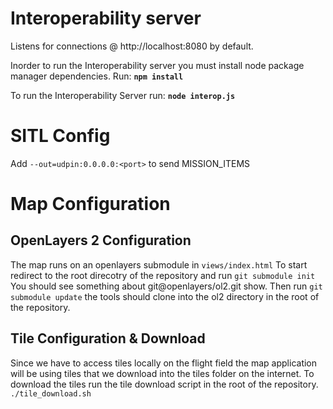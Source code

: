 Interoperability server
=======================

Listens for connections @ http://localhost:8080 by default.

Inorder to run the Interoperability server you must install node package manager dependencies.
Run: <b>`npm install`</b>

To run the Interoperability Server run: <b>`node interop.js`</b>

# SITL Config

Add `--out=udpin:0.0.0.0:<port>` to send MISSION_ITEMS

# Map Configuration

OpenLayers 2 Configuration
--------------------------
The map runs on an openlayers submodule in `views/index.html`
To start redirect to the root direcotry of the repository and run `git submodule init`
You should see something about git@openlayers/ol2.git show.
Then run `git submodule update` the tools should clone into the ol2 directory in the root of the repository.

Tile Configuration & Download
-----------------------------
Since we have to access tiles locally on the flight field the map application will be using tiles that we download into the tiles folder on the internet.
To download the tiles run the tile download script in the root of the repository. `./tile_download.sh`